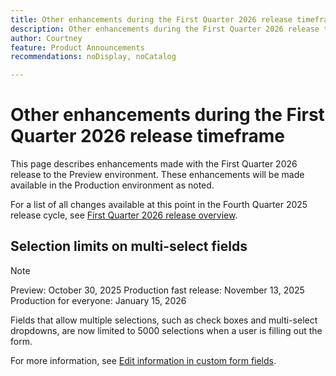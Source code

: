 ```yaml
---
title: Other enhancements during the First Quarter 2026 release timeframe
description: Other enhancements during the First Quarter 2026 release time frame
author: Courtney
feature: Product Announcements
recommendations: noDisplay, noCatalog

---
```

# Other enhancements during the First Quarter 2026 release timeframe

This page describes enhancements made with the First Quarter 2026 release to the Preview environment. These enhancements will be made available in the Production environment as noted.

For a list of all changes available at this point in the Fourth Quarter 2025 release cycle, see [First Quarter 2026 release overview](/help/quicksilver/product-announcements/product-releases/26-q1-release-activity/26-q1-release-overview.md).


## Selection limits on multi-select fields

>[!NOTE]
>
>Preview: October 30, 2025 
>Production fast release: November 13, 2025 
>Production for everyone:  January 15, 2026 

Fields that allow multiple selections, such as check boxes and multi-select dropdowns, are now limited to 5000 selections when a user is filling out the form. 

For more information, see [Edit information in custom form fields](/help/quicksilver/workfront-basics/work-with-custom-forms/edit-custom-forms.md).